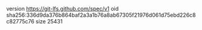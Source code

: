version https://git-lfs.github.com/spec/v1
oid sha256:336d9da376b864baf2a3a1b76a8ab67305f21976d061d75ebd226c8c82775c76
size 25431
